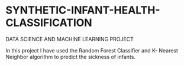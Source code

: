 # SYNTHETIC-INFANT-HEALTH-CLASSIFICATION
DATA SCIENCE AND MACHINE LEARNING PROJECT


In this project I have used the Random Forest Classifier and K- Nearest Neighbor algorithm to predict the sickness of infants.
